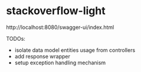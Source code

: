 # stackoverflow-light

http://localhost:8080/swagger-ui/index.html


TODOs:
* isolate data model entities usage from controllers
* add response wrapper
* setup exception handling mechanism
